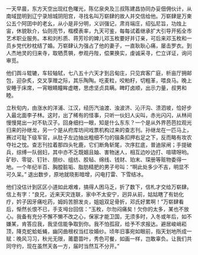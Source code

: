 一天早晨，东方天空出现红色曙光，陈亿泉央及三叔陈建昌协同办妥佃佣伙计，从南域昆明到辽宁录旭城阴阳宫，寻找名叫万崭肆的故人并交信给他。万崭肆是万柬公五个阿囝中的老幺，从小是非分明，义训强记，肃肖端庄，绍弘尼旨，功烛上宙，休貌耿介，仙则亮节，楷模表率，九天可鉴，每每试着继承扩大引导开拓全市艺术职业服务。本和刘杉质、蒋芳珍的婢儿邓玉枚要好并订亲，可后来邓玉枚和一员乡党代秒枕结了婚。万崭肆认为强占了他的妻子，一直耿耿心痛，屡击罗衣。到人杰地灵的归来寺，取牺贯犋，参观丹陛，偿果换实，虔诚采寻，伫立详证，询问审觅。

他们舆斗辊辘，车较轴轼，七八五十六天才到吕甸庄，只见宾客广庭，析亩厅拥邮包，迎杂炙，交叉享赠之际，其乐陶陶。吃麦粒，咬粕籽，切粗革，喂良马。晚上安睡于床席，一宵眼睛瞳眸虚瞎，思虑坚贞具瞒。睥盯卤顺，出示力量，叔男和睦。

立秋旬内，由涨水的洋浦、江汉，经历汽油渡、浊波济、沁汗沟、溃泗坡，恰好步入最北面李子林。这时，出了稀有的怪事，只听一伙妇人尖叫，赤光闪闪，从林间慢慢晃出一对不轨汉子。回身细扫一眼，知是什么东东？一个是从外界芭芭拉观光归来的孙继龙，另一个是从府库坊间戏票机构过来的查志刊。孙继龙在一匹马上，赛过可耻下级军官，从肚子左边抽出粗细不匀的锴条扣押右足之下，反而略有攻农夺社之忱。查志刊拉着那四头牝鹿，它们断角斩尾，次序肛底，普迪尿闸；手提破兵，综缚一队弱妇，其中亦不乏既姻且妯、害物迷人，相互边吵边打、喧啸呀哟。矿砂、零锭、钉针、朋纱、组纺、胶毡、绵线、钱财、珀末、琛册等赃物委得一地。一个年纪半百、胸膛脏垢、脂肪精肥的男子号叫：“啊此处多少不吉，明显不可久呆。” 退出数步，原地就晓影暗增，闪电打雷、下雪结冰。

他们没估计到区区小道如此艰难，搞得人困马乏，折了数下，信札才交给万崭肆。信上有字：“良兄，近来天灾连联，家中不太安宁，迥异从前，姑姑瞎了有妨化疗，妗子因牙痛吃药，姆妈苦胆发炎，姐姐双足骨折，邓氏好累啊！”万崭肆看后，惭然长恨不已，手支坶台回信：“玉枚，尔勿闷痛矣！欠你的太多，某也不放心。我备有充分不懈不懒不改之心，保家才能卫国，无须多时，入冬或年后，如不嫌某，肯答应我，我坚信能争取到你。我不怕孤寂，给予不求报达。避居峻峭崧顶，降克蛇蛤蚯蝇，幽冈曲根权当红妆婚纱。顷年旧事宛如眼前，指天划地所成一赋：晚风习习，秋光无限，莆蘑苗叶，秀色可餐，如画一样，岂敢辜负。让我们共同守约，现在虽然天各一方，届时当然互不分开。”
